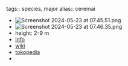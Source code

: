 tags:: species, major
alias:: ceremai

- ![Screenshot 2024-05-23 at 07.45.51.png](https://peach-geographical-bat-397.mypinata.cloud/ipfs/QmaN1diCsvyFsGks42Y6i1tx9SXoz5oiEQ7Mf8HgabmyH1)
- ![Screenshot 2024-05-23 at 07.46.35.png](https://peach-geographical-bat-397.mypinata.cloud/ipfs/QmYNPXE3uNEpFRoVycKngKzzETJYeAg2crJRFSKxHgvEWb)
- height: 2-9 m
- [info](http://www.plantsofasia.com/index/phyllanthus_acidus/0-1160)
- [wiki](https://en.wikipedia.org/wiki/Phyllanthus_acidus)
- [tokopedia](https://www.tokopedia.com/pansaterra/tanaman-buah-pohon-cermai-star-gooseberry-phyllanthus-acidus?extParam=ivf%3Dfalse%26src%3Dsearch)
-
